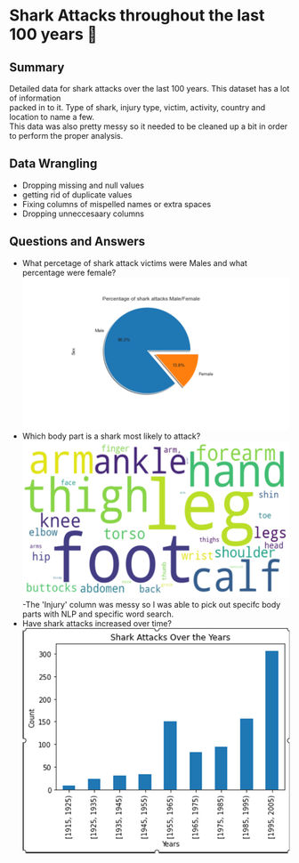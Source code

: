 # Shark Attacks throughout the last 100 years 🦈 <br>
## Summary
Detailed data for shark attacks over the last 100 years. This dataset has a lot of information <br>
packed in to it. Type of shark, injury type, victim, activity, country and location to name a few. <br>
This data was also pretty messy so it needed to be cleaned up a bit in order to perform the proper analysis. <br>

## Data Wrangling

+ Dropping missing and null values
+ getting rid of duplicate values
+ Fixing columns of mispelled names or extra spaces
+ Dropping unneccesaary columns


## Questions and Answers

<div>
  <ul>
    <li>What percetage of shark attack victims were Males and what percentage were female?</li>
   <img src="https://github.com/aarmobley/sharkattack/blob/main/Shark%20Attack%20pie.png" width="600"/>
    <li>Which body part is a shark most likely to attack?</li>
    <img src="https://github.com/aarmobley/sharkattack/blob/main/Shark%20attack%20wordcloud.png" width="600"/> <br>
     -The 'Injury' column was messy so I was able to pick out specifc body parts with NLP and specific word search. <br>
    <li>Have shark attacks increased over time?</li>
   <img  src="https://github.com/aarmobley/sharkattack/blob/main/Sharks%20bar%20graph.png" width="600"/> <br>
  </ul>
</div>





 

